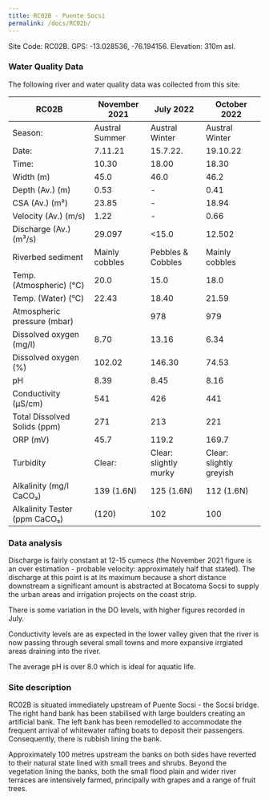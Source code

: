```yaml
---
title: RC02B - Puente Socsi
permalink: /docs/RC02b/
---
```



Site Code: RC02B.  GPS: -13.028536, -76.194156. Elevation: 310m asl.


### Water Quality Data

The following river and water quality data was collected from this site:

|     RC02B                            |     November 2021     |     July 2022                |     October 2022               |
|--------------------------------------|-----------------------|------------------------------|--------------------------------|
|     Season:                          |     Austral Summer    |     Austral Winter           |     Austral Winter             |
|     Date:                            |     7.11.21           |     15.7.22.                 |     19.10.22                   |
|     Time:                            |     10.30             |     18.00                    |     18.30                      |
|     Width (m)                        |     45.0              |     46.0                     |     46.2                       |
|     Depth (Av.) (m)                  |     0.53              |     -                        |     0.41                       |
|     CSA (Av.) (m²)                   |     23.85             |     -                        |     18.94                      |
|     Velocity (Av.) (m/s)             |     1.22              |     -                        |     0.66                       |
|     Discharge (Av.) (m³/s)           |     29.097            |     <15.0                    |     12.502                     |
|     Riverbed sediment                |     Mainly cobbles    |     Pebbles & Cobbles        |     Mainly cobbles             |
|     Temp. (Atmospheric) (°C)         |     20.0              |     15.0                     |     18.0                       |
|     Temp. (Water) (°C)               |     22.43             |     18.40                    |     21.59                      |
|     Atmospheric pressure (mbar)      |                       |     978                      |     979                        |
|     Dissolved oxygen (mg/l)          |     8.70              |     13.16                    |     6.34                       |
|     Dissolved oxygen (%)             |     102.02            |     146.30                   |     74.53                      |
|     pH                               |     8.39              |     8.45                     |     8.16                       |
|     Conductivity (µS/cm)             |     541               |     426                      |     441                        |
|     Total Dissolved Solids (ppm)     |     271               |     213                      |     221                        |
|     ORP (mV)                         |     45.7              |     119.2                    |     169.7                      |
|     Turbidity                        |     Clear:            |     Clear: slightly murky    |     Clear: slightly greyish    |
|     Alkalinity (mg/l CaCO₃)          |     139 (1.6N)        |     125 (1.6N)               |     112 (1.6N)                 |
|     Alkalinity Tester (ppm CaCO₃)    |     (120)             |     102                      |     100                        |

### Data analysis
Discharge is fairly constant at 12-15 cumecs (the November 2021 figure is an over estimation - probable velocity: approximately half that stated). The discharge at this point is at its maximum because a short distance downstream a significant amount is abstracted at Bocatoma Socsi to supply the urban areas and irrigation projects on the coast strip.

There is some variation in the DO levels, with higher figures recorded in July.

Conductivity levels are as expected in the lower valley given that the river is now passing through several small towns and more expansive irrgiated areas draining into the river.

The average pH is over 8.0 which is ideal for aquatic life.


### Site description
RC02B is situated immediately upstream of Puente Socsi - the Socsi bridge. The right hand bank has been stabilised with large boulders creating an artificial bank. The left bank has been remodelled to accommodate the frequent arrival of whitewater rafting boats to deposit their passengers. Consequently, there is rubbish lining the bank.

Approximately 100 metres upstream the banks on both sides have reverted to their natural state lined with small trees and shrubs. Beyond the vegetation lining the banks, both the small flood plain and wider river terraces are intensively farmed, principally with grapes and a range of fruit trees.

